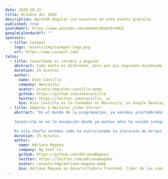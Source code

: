 ```yaml
---
date: 2020-10-21
title: Octubre del 2020
description: Aprendé Angular con nosotros en este evento gratuito.
published: true
youtubeUrl: https://www.youtube.com/embed/AAvmt6r4UGI
googleCalendarUrl: ""
sponsors:
  - title: Cavepot
    logo: /assets/img/cavepot-logo.png
    url: https://www.cavepot.com/
talks:
  - title: Conectando el cerebro a Angular
    abstract: Cada mente es diferente, pero aún así seguimos diseñando las mismas experiencias para cada usuario. Cómo sería el mundo si pudiéramos conectar el cerebro a las aplicaciones web?
    duration: 25 minutos
    author:
      name: Alex Castillo
      company: Neurosity
      avatar: assets/img/alex-castillo.webp
      github: https://github.com/alexcastillo
      twitter: https://twitter.com/castillo__io
      bio: Alex Castillo es Co-fundador en Neurosity, un Google Developer Expert, y previamente un Ingeniero de Software Senior en Netflix. Le apasiona la Neurotecnología, y cómo podemos utilizarla para crear aplicaciones que se conectan al cerebro.
  - title: Imperas o Declaras ¿Cómo Iteras?
    abstract: "En el mundo de la programación, ya venimos acostumbrados a que constantemente se estén generando nuevas maneras de solucionar problemas recurrentes, de forma que los lenguajes adquieren un estilo más amigable con el programador. 
    
    JavaScritp no es la excepción desde ya muchos años ha venido integrando la programación funcional de manera que ya no nos tenemos que preocupar por dar indicaciones precisas del cómo, sino únicamente del qué.
    
    En esta charla veremos cómo ha evolucionado la iteración de Arrays, un tema que tocamos a diario, haciendo un repaso desde las formas imperativas, hasta las declarativas para finalizar en la manera como Angular hace la integración con las directivas estructurales."
    duration: 25 minutos
    author:
      name: Adriana Maguea
      company: Ng Conf Co.
      github: https://github.com/AdrianaMaguea
      twitter: https://twitter.com/adrianamagdev
      avatar: /assets/img/adriana-maguea.webp
      bio: Adriana Maguea es desarrolladora frontend, líder de las comunidades Angular Medellín, Women Tech Maker Medellín y Ng Conf Co. Le apasiona CSS, Angular y hablar en público. También le gustan los carros y le encanta el maquillaje.
---
```

